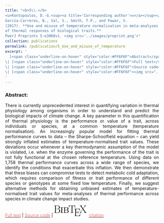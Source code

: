 ```yaml
---
title: "<b>5\\.</b> 
<u>Kontopoulos, D.-G.<sup><a title='Corresponding author'>✉</a></sup></u>, 
García-Carreras, B., Sal, S., Smith, T.P., and Pawar, S. 
(2017). **Use and misuse of temperature normalisation in meta-analyses 
of thermal responses of biological traits.** 
PeerJ Preprints 5:e3068v1. <img src='../images/preprint.png'>"
collection: publications
permalink: /publication/5_Use_and_misuse_of_temperature
excerpt: '
  [<span class="underline-on-hover" style="color:#FF6F6F">Abstract</span>](../publication/5_Use_and_misuse_of_temperature)
\| [<span class="underline-on-hover" style="color:#FF6F6F">Full text</span>](https://doi.org/10.7287/peerj.preprints.3068v1)
\| [<span class="underline-on-hover" style="color:#FF6F6F">Source code</span>](https://github.com/dgkontopoulos/Kontopoulos_et_al_temperature_normalisation_2017)
\| [<span class="underline-on-hover" style="color:#FF6F6F"><img src="../images/bibtex.svg">citation</span>](../bibtex/5_Use_and_misuse_of_temperature.bib)
'
---
```


### Abstract:

<p style='text-align: justify;'>
There is currently unprecedented interest in quantifying variation in 
thermal physiology among organisms in order to understand and predict 
the biological impacts of climate change. A key parameter in this 
quantification of thermal physiology is the performance or value of a 
trait, across individuals or species, at a common temperature 
(temperature normalisation). An increasingly popular model for fitting 
thermal performance curves to data – the Sharpe-Schoolfield equation – 
can yield strongly inflated estimates of temperature-normalised trait
values. These deviations occur whenever a key thermodynamic assumption 
of the model is violated, i.e. when the enzyme governing the 
performance of the trait is not fully functional at the chosen reference 
temperature. Using data on 1,758 thermal performance curves across a 
wide range of species, we identify the conditions that exacerbate this 
inflation. We then demonstrate that these biases can compromise tests 
to detect metabolic cold adaptation, which requires comparison of 
fitness or trait performance of different species or genotypes at some 
fixed low temperature. Finally, we suggest alternative methods for 
obtaining unbiased estimates of temperature-normalised trait values for 
meta-analyses of thermal performance across species in climate change 
impact studies.
</p>

[<span class="underline-on-hover" style="color:#FF6F6F">Full text</span>](https://doi.org/10.7287/peerj.preprints.3068v1)
\| [<span class="underline-on-hover" style="color:#FF6F6F">Source code</span>](https://github.com/dgkontopoulos/Kontopoulos_et_al_temperature_normalisation_2017)
\| [<span class="underline-on-hover" style="color:#FF6F6F"><img src="../images/bibtex.svg">citation</span>](../bibtex/5_Use_and_misuse_of_temperature.bib)
